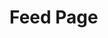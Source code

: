 # Feed Page

<div id="query-parameters">
    <!-- 쿼리 파라미터가 여기에 표시됩니다. -->
</div>

<script>
    // 쿼리 파라미터 가져오기
    const queryString = window.location.search;
    const urlParams = new URLSearchParams(queryString);

    // 쿼리 파라미터 표시
    const parameterListDiv = document.getElementById('query-parameters');

    if (queryString) {
        urlParams.forEach((value, key) => {
            const parameterDiv = document.createElement('div');
            parameterDiv.textContent = `${key}: ${value}`;
            parameterListDiv.appendChild(parameterDiv);
        });
    } else {
        const parameterDiv = document.createElement('div');
        parameterDiv.textContent = `No query parameters found`;
        parameterListDiv.appendChild(parameterDiv);
    }
</script>


